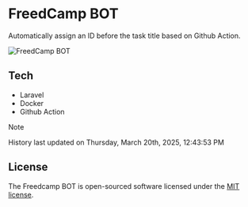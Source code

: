 # FreedCamp BOT

Automatically assign an ID before the task title based on Github Action.

![FreedCamp BOT](https://repository-images.githubusercontent.com/737932867/7d34798b-2680-471c-b089-a78a718d3d6a)

## Tech

- Laravel
- Docker
- Github Action

> [!NOTE]  
> History last updated on Thursday, March 20th, 2025, 12:43:53 PM

## License

The Freedcamp BOT is open-sourced software licensed under the [MIT license](https://opensource.org/licenses/MIT).
